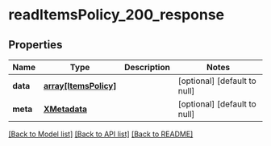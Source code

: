 # readItemsPolicy_200_response

## Properties
Name | Type | Description | Notes
------------ | ------------- | ------------- | -------------
**data** | [**array[ItemsPolicy]**](ItemsPolicy.md) |  | [optional] [default to null]
**meta** | [**XMetadata**](XMetadata.md) |  | [optional] [default to null]

[[Back to Model list]](../README.md#documentation-for-models) [[Back to API list]](../README.md#documentation-for-api-endpoints) [[Back to README]](../README.md)


